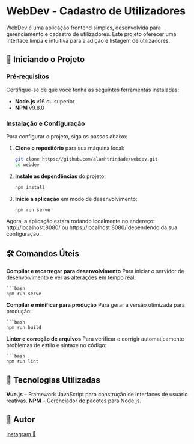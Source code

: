 # WebDev - Cadastro de Utilizadores

WebDev é uma aplicação frontend simples, desenvolvida para gerenciamento e cadastro de utilizadores. Este projeto oferecer uma interface limpa e intuitiva para a adição e listagem de utilizadores.

## 🚀 Iniciando o Projeto

### Pré-requisitos

Certifique-se de que você tenha as seguintes ferramentas instaladas:

- **Node.js** v16 ou superior
- **NPM** v9.8.0

### Instalação e Configuração

Para configurar o projeto, siga os passos abaixo:

1. **Clone o repositório** para sua máquina local:

   ```bash
   git clone https://github.com/alamhtrindade/webdev.git
   cd webdev

2. **Instale as dependências** do projeto:

    ```bash
    npm install

3. **Inicie a aplicação** em modo de desenvolvimento:

    ```bash
    npm run serve

Agora, a aplicação estará rodando localmente no endereço:
http://localhost:8080/ ou https://localhost:8080/ dependendo da sua configuração.


## 🛠️ Comandos Úteis

**Compilar e recarregar para desenvolvimento**
Para iniciar o servidor de desenvolvimento e ver as alterações em tempo real:
    
    ```bash
    npm run serve

**Compilar e minificar para produção**
Para gerar a versão otimizada para produção:
    
    ```bash
    npm run build

**Linter e correção de arquivos**
Para verificar e corrigir automaticamente problemas de estilo e sintaxe no código:
    
    ```bash
    npm run lint


## 🌱 Tecnologias Utilizadas

**Vue.js** – Framework JavaScript para construção de interfaces de usuário reativas.
**NPM** – Gerenciador de pacotes para Node.js.

## 👤 Autor
[Instagram 📸](https://www.instagram.com/alamhtrindade)

